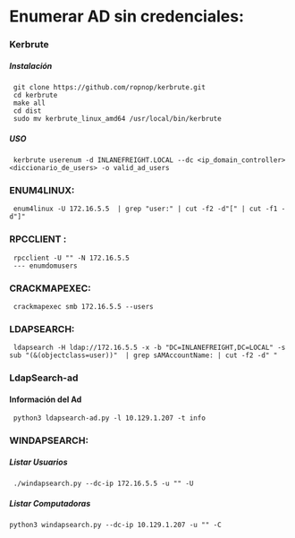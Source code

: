 # Enumerar AD sin credenciales:

### Kerbrute
##### Instalación
     git clone https://github.com/ropnop/kerbrute.git
     cd kerbrute
     make all
     cd dist
     sudo mv kerbrute_linux_amd64 /usr/local/bin/kerbrute 

##### USO
     kerbrute userenum -d INLANEFREIGHT.LOCAL --dc <ip_domain_controller> <diccionario_de_users> -o valid_ad_users


### ENUM4LINUX:
     enum4linux -U 172.16.5.5  | grep "user:" | cut -f2 -d"[" | cut -f1 -d"]"

### RPCCLIENT :
     rpcclient -U "" -N 172.16.5.5
     --- enumdomusers

### CRACKMAPEXEC:
     crackmapexec smb 172.16.5.5 --users

### LDAPSEARCH:
     ldapsearch -H ldap://172.16.5.5 -x -b "DC=INLANEFREIGHT,DC=LOCAL" -s sub "(&(objectclass=user))"  | grep sAMAccountName: | cut -f2 -d" "

### LdapSearch-ad

#### Información del Ad
     python3 ldapsearch-ad.py -l 10.129.1.207 -t info


### WINDAPSEARCH:

##### Listar Usuarios
     ./windapsearch.py --dc-ip 172.16.5.5 -u "" -U
##### Listar Computadoras

    python3 windapsearch.py --dc-ip 10.129.1.207 -u "" -C

